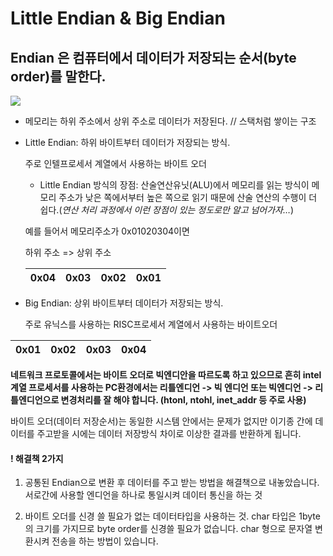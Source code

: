 # Little Endian & Big Endian



## Endian 은 컴퓨터에서 데이터가 저장되는 순서(byte order)를 말한다.

![](http://mohwa.github.io/blog/assets/images/posts/bytesManipulation_5.jpg)

- 메모리는 하위 주소에서 상위 주소로 데이터가 저장된다. //  스택처럼 쌓이는 구조

- Little Endian: 하위 바이트부터 데이터가 저장되는 방식.
  
  주로 인텔프로세서 계열에서 사용하는 바이트 오더
  
  - Little Endian 방식의 장점: 산술연산유닛(ALU)에서 메모리를 읽는 방식이 메모리 주소가 낮은 쪽에서부터 높은 쪽으로 읽기 때문에 산술 연산의 수행이 더 쉽다.(*연산 처리 과정에서 이런 장점이 있는 정도로만 알고 넘어가자…*)
  
  예를 들어서 메모리주소가 0x01020304이면
  
    하위 주소   =>  상위 주소
  
  | 0x04 | 0x03 | 0x02 | 0x01 |
  | ---- | ---- | ---- | ---- |
  
  

- Big Endian: 상위 바이트부터 데이터가 저장되는 방식.
  
  주로 유닉스를 사용하는 RISC프로세서 계열에서 사용하는 바이트오더

| 0x01 | 0x02 | 0x03 | 0x04 |
| ---- | ---- | ---- | ---- |

**네트워크 프로토콜에서는 바이트 오더로 빅엔디안을 따르도록 하고 있으므로 흔히 intel계열 프로세서를 사용하는 PC환경에서는 리틀엔디언 -> 빅 엔디언 또는 빅엔디언 -> 리틀엔디언으로 변경처리를 잘 해야 합니다. (htonl, ntohl, inet_addr 등 주로 사용)**



바이트 오더(데이터 저장순서)는 동일한 시스템 안에서는 문제가 없지만 이기종 간에 데이터를 주고받을 시에는 데이터 저장방식 차이로 이상한 결과를 반환하게 됩니다.

#### ! 해결책 2가지

1. 공통된 Endian으로 변환 후 데이터를 주고 받는 방법을 해결책으로 내놓았습니다. 서로간에 사용할 엔디언을 하나로 통일시켜 데이터 통신을 하는 것

2. 바이트 오더를 신경 쓸 필요가 없는 데이터타입을 사용하는 것. char 타입은 1byte의 크기를 가지므로 byte order를 신경쓸 필요가 없습니다. char 형으로 문자열 변환시켜 전송을 하는 방법이 있습니다. 




















